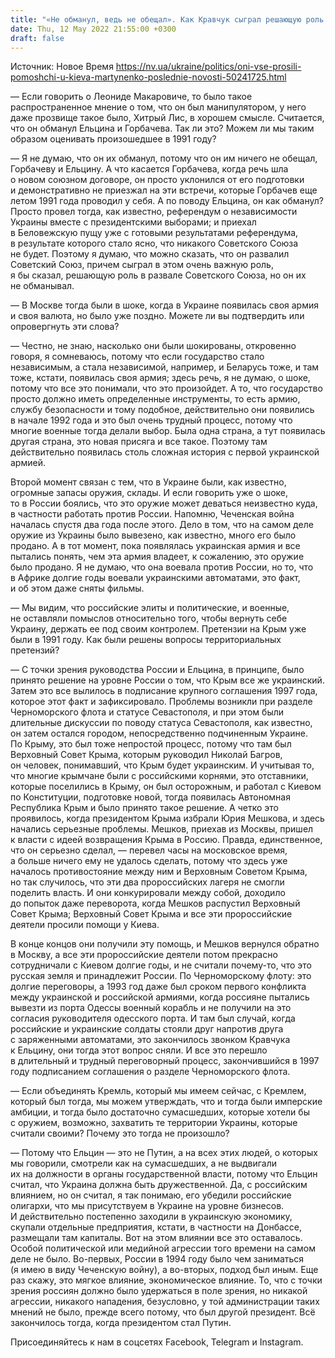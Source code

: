 ```yaml
---
title: "«Не обманул, ведь не обещал». Как Кравчук сыграл решающую роль в коллапсе СССР и удержании пророссийских сил — интервью с Мартыненко"
date: Thu, 12 May 2022 21:55:00 +0300
draft: false
---
```

Источник: Новое Время https://nv.ua/ukraine/politics/oni-vse-prosili-pomoshchi-u-kieva-martynenko-poslednie-novosti-50241725.html


— Если говорить о Леониде Макаровиче, то было такое распространенное мнение о том, что он был манипулятором, у него даже прозвище такое было, Хитрый Лис, в хорошем смысле. Считается, что он обманул Ельцина и Горбачева. Так ли это? Можем ли мы таким образом оценивать произошедшее в 1991 году?

— Я не думаю, что он их обманул, потому что он им ничего не обещал, Горбачеву и Ельцину. А что касается Горбачева, когда речь шла о новом союзном договоре, он просто уклонился от его подготовки и демонстративно не приезжал на эти встречи, которые Горбачев еще летом 1991 года проводил у себя. А по поводу Ельцина, он как обманул? Просто провел тогда, как известно, референдум о независимости Украины вместе с президентскими выборами; и приехал в Беловежскую пущу уже с готовыми результатами референдума, в результате которого стало ясно, что никакого Советского Союза не будет. Поэтому я думаю, что можно сказать, что он развалил Советский Союз, причем сыграл в этом очень важную роль, я бы сказал, решающую роль в развале Советского Союза, но он их не обманывал.

— В Москве тогда были в шоке, когда в Украине появилась своя армия и своя валюта, но было уже поздно. Можете ли вы подтвердить или опровергнуть эти слова?

— Честно, не знаю, насколько они были шокированы, откровенно говоря, я сомневаюсь, потому что если государство стало независимым, а стала независимой, например, и Беларусь тоже, и там тоже, кстати, появилась своя армия; здесь речь, я не думаю, о шоке, потому что все это понимали, что это произойдет. А то, что государство просто должно иметь определенные инструменты, то есть армию, службу безопасности и тому подобное, действительно они появились в начале 1992 года и это был очень трудный процесс, потому что многие военные тогда делали выбор. Была одна страна, а тут появилась другая страна, это новая присяга и все такое. Поэтому там действительно появилась столь сложная история с первой украинской армией.

Второй момент связан с тем, что в Украине были, как известно, огромные запасы оружия, склады. И если говорить уже о шоке, то в России боялись, что это оружие может деваться неизвестно куда, в частности работать против России. Напомню, Чеченская война началась спустя два года после этого. Дело в том, что на самом деле оружие из Украины было вывезено, как известно, много его было продано. А в тот момент, пока появлялась украинская армия и все пытались понять, чем эта армия владеет, к сожалению, это оружие было продано. Я не думаю, что она воевала против России, но то, что в Африке долгие годы воевали украинскими автоматами, это факт, и об этом даже сняты фильмы.

— Мы видим, что российские элиты и политические, и военные, не оставляли помыслов относительно того, чтобы вернуть себе Украину, держать ее под своим контролем. Претензии на Крым уже были в 1991 году. Как были решены вопросы территориальных претензий?

— С точки зрения руководства России и Ельцина, в принципе, было принято решение на уровне России о том, что Крым все же украинский. Затем это все вылилось в подписание крупного соглашения 1997 года, которое этот факт и зафиксировало. Проблемы возникли при разделе Черноморского флота и статусе Севастополя, и при этом были длительные дискуссии по поводу статуса Севастополя, как известно, он затем остался городом, непосредственно подчиненным Украине. По Крыму, это был тоже непростой процесс, потому что там был Верховный Совет Крыма, которым руководил Николай Багров, он человек, понимавший, что Крым будет украинским. И учитывая то, что многие крымчане были с российскими корнями, это отставники, которые поселились в Крыму, он был осторожным, и работал с Киевом по Конституции, подготовке новой, тогда появилась Автономная Республика Крым и было принято такое решение. А четко это проявилось, когда президентом Крыма избрали Юрия Мешкова, и здесь начались серьезные проблемы. Мешков, приехав из Москвы, пришел к власти с идеей возвращения Крыма в Россию. Правда, единственное, что он серьезно сделал, — перевел часы на московское время, а больше ничего ему не удалось сделать, потому что здесь уже началось противостояние между ним и Верховным Советом Крыма, но так случилось, что эти два пророссийских лагеря не смогли поделить власть. И они конкурировали между собой, доходило до попыток даже переворота, когда Мешков распустил Верховный Совет Крыма; Верховный Совет Крыма и все эти пророссийские деятели просили помощи у Киева.

В конце концов они получили эту помощь, и Мешков вернулся обратно в Москву, а все эти пророссийские деятели потом прекрасно сотрудничали с Киевом долгие годы, и не считали почему-то, что это русская земля и принадлежит России. По Черноморскому флоту: это долгие переговоры, а 1993 год даже был сроком первого конфликта между украинской и российской армиями, когда россияне пытались вывезти из порта Одессы военный корабль и не получили на это согласия руководителя одесского порта. И там был случай, когда российские и украинские солдаты стояли друг напротив друга с заряженными автоматами, это закончилось звонком Кравчука к Ельцину, они тогда этот вопрос сняли. И все это перешло в длительный и трудный переговорный процесс, закончившийся в 1997 году подписанием соглашения о разделе Черноморского флота.

— Если объединять Кремль, который мы имеем сейчас, с Кремлем, который был тогда, мы можем утверждать, что и тогда были имперские амбиции, и тогда было достаточно сумасшедших, которые хотели бы с оружием, возможно, захватить те территории Украины, которые считали своими? Почему это тогда не произошло?

— Потому что Ельцин — это не Путин, а на всех этих людей, о которых мы говорили, смотрели как на сумасшедших, а не выдвигали их на должности в органы государственной власти, потому что Ельцин считал, что Украина должна быть дружественной. Да, с российским влиянием, но он считал, я так понимаю, его убедили российские олигархи, что мы присутствуем в Украине на уровне бизнесов. И действительно постепенно заходили в украинскую экономику, скупали отдельные предприятия, кстати, в частности на Донбассе, размещали там капиталы. Вот на этом влиянии все это оставалось. Особой политической или медийной агрессии того времени на самом деле не было. Во-первых, России в 1994 году было чем заниматься (я имею в виду Чеченскую войну), а во-вторых, подход был иным. Еще раз скажу, это мягкое влияние, экономическое влияние. То, что с точки зрения россиян должно было удержаться в поле зрения, но никакой агрессии, никакого нападения, безусловно, у той администрации таких мнений не было, прежде всего потому, что был другой президент. Всё закончилось тогда, когда президентом стал Путин.

Присоединяйтесь к нам в соцсетях Facebook, Telegram и Instagram.
